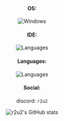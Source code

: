 <div align="center">

#### OS:
![Windows](https://img.shields.io/badge/Windows-0078D6?style=for-the-badge&logo=windows&logoColor=white)

#### IDE:
![Languages](https://skillicons.dev/icons?i=vscode)

#### Languages:
![Languages](https://skillicons.dev/icons?i=c,cpp,nodejs)

#### Social:
discord: `r2u2`

![r2u2's GitHub stats](https://github-readme-stats.vercel.app/api?username=R2U2&show_icons=true&count_private=true&theme=gruvbox&bg_color=151515)

</div>